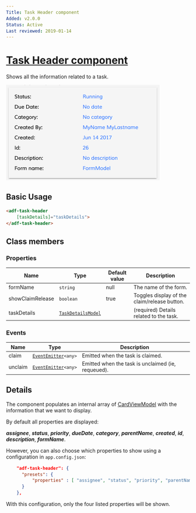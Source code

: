 ```yaml
---
Title: Task Header component
Added: v2.0.0
Status: Active
Last reviewed: 2019-01-14
---
```


# [Task Header component](../../../lib/process-services/src/lib/task-list/components/task-header.component.ts "Defined in task-header.component.ts")

Shows all the information related to a task.

![adf-task-header](../../docassets/images/adf-task-header.png)

## Basic Usage

```html
<adf-task-header
    [taskDetails]="taskDetails">
</adf-task-header>
```

## Class members

### Properties

| Name             | Type                                                                                               | Default value | Description                                  |
| ---------------- | -------------------------------------------------------------------------------------------------- | ------------- | -------------------------------------------- |
| formName         | `string`                                                                                           | null          | The name of the form.                        |
| showClaimRelease | `boolean`                                                                                          | true          | Toggles display of the claim/release button. |
| taskDetails      | [`TaskDetailsModel`](../../../lib/process-services/src/lib/task-list/models/task-details.model.ts) |               | (required) Details related to the task.      |

### Events

| Name    | Type                                                              | Description                                        |
| ------- | ----------------------------------------------------------------- | -------------------------------------------------- |
| claim   | [`EventEmitter`](https://angular.io/api/core/EventEmitter)`<any>` | Emitted when the task is claimed.                  |
| unclaim | [`EventEmitter`](https://angular.io/api/core/EventEmitter)`<any>` | Emitted when the task is unclaimed (ie, requeued). |

## Details

The component populates an internal array of 
[CardViewModel](../../core/components/card-view.component.md) with the information that we want to display.

By default all properties are displayed:

**_assignee_**, **_status_**, **_priority_**, **_dueDate_**, **_category_**, **_parentName_**, **_created_**, **_id_**, **_description_**, **_formName_**. 

However, you can also choose which properties to show using a configuration in `app.config.json`:

```json
    "adf-task-header": {
      "presets": {
          "properties" : [ "assignee", "status", "priority", "parentName"]
      }
    },
```

With this configuration, only the four listed properties will be shown.
